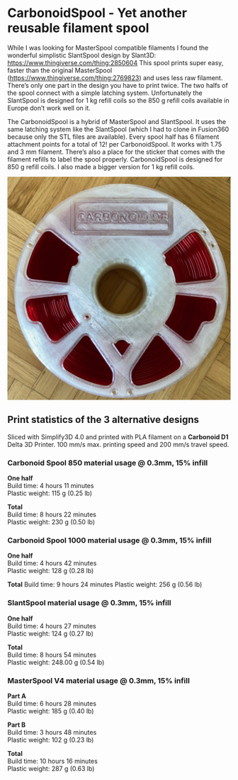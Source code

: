# CarbonoidSpool - Yet another reusable filament spool

While I was looking for MasterSpool compatible filaments I found the wonderful simplistic SlantSpool design by Slant3D:
https://www.thingiverse.com/thing:2850604
This spool prints super easy, faster than the original MasterSpool (https://www.thingiverse.com/thing:2769823) and uses less raw filament. There’s only one part in the design you have to print twice. The two halfs of the spool connect with a simple latching system. Unfortunately the SlantSpool is designed for 1 kg refill coils so the 850 g refill coils available in Europe don’t work well on it.

The CarbonoidSpool is a hybrid of MasterSpool and SlantSpool. It uses the same latching system like the SlantSpool (which I had to clone in Fusion360 because only the STL files are available). Every spool half has 6 filament attachment points for a total of 12! per CarbonoidSpool. It works with 1.75 and 3 mm filament. There’s also a place for the sticker that comes with the filament refills to label the spool properly.
CarbonoidSpool is designed for 850 g refill coils. I also made a bigger version for 1 kg refill coils.

![CarbonoidSpool](https://raw.githubusercontent.com/Carbonoid/CarbonoidSpool/master/Fotos/IMG_1536.jpg)

## Print statistics of the 3 alternative designs
Sliced with Simplify3D 4.0 and printed with PLA filament on a **Carbonoid D1** Delta 3D Printer.
100 mm/s max. printing speed and 200 mm/s travel speed.

### Carbonoid Spool 850 material usage @ 0.3mm, 15% infill
**One half**  
Build time: 4 hours 11 minutes  
Plastic weight: 115 g (0.25 lb)  

**Total**  
Build time: 8 hours 22 minutes  
Plastic weight: 230 g (0.50 lb)  

### Carbonoid Spool 1000 material usage @ 0.3mm, 15% infill
**One half**  
Build time: 4 hours 42 minutes  
Plastic weight: 128 g (0.28 lb)  

**Total**
Build time: 9 hours 24 minutes
Plastic weight: 256 g (0.56 lb)

### SlantSpool material usage @ 0.3mm, 15% infill
**One half**  
Build time: 4 hours 27 minutes  
Plastic weight: 124 g (0.27 lb)  

**Total**  
Build time: 8 hours 54 minutes  
Plastic weight: 248.00 g (0.54 lb)  

### MasterSpool V4 material usage @ 0.3mm, 15% infill
**Part A**  
Build time: 6 hours 28 minutes  
Plastic weight: 185 g (0.40 lb)  

**Part B**  
Build time: 3 hours 48 minutes  
Plastic weight: 102 g (0.23 lb)  

**Total**  
Build time: 10 hours 16 minutes  
Plastic weight: 287 g (0.63 lb)  

